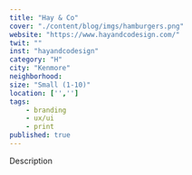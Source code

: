 ```yaml
---
title: "Hay & Co"
cover: "./content/blog/imgs/hamburgers.png"
website: "https://www.hayandcodesign.com/"
twit: ""
inst: "hayandcodesign"
category: "H"
city: "Kenmore"
neighborhood:
size: "Small (1-10)"
location: ['','']
tags:
    - branding
    - ux/ui
    - print
published: true
---
```


Description
